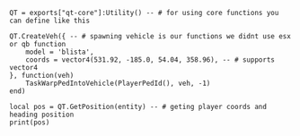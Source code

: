 

    
    QT = exports["qt-core"]:Utility() -- # for using core functions you can define like this 
    
    QT.CreateVeh({ -- # spawning vehicle is our functions we didnt use esx or qb function
        model = 'blista',
        coords = vector4(531.92, -185.0, 54.04, 358.96), -- # supports vector4
    }, function(veh)
        TaskWarpPedIntoVehicle(PlayerPedId(), veh, -1)
    end)
    
    local pos = QT.GetPosition(entity) -- # geting player coords and heading position
    print(pos)



